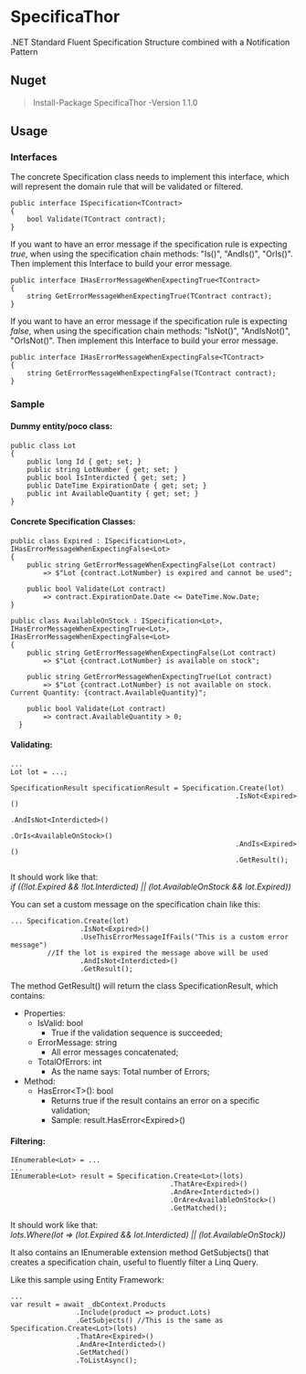 # SpecificaThor
.NET Standard Fluent Specification Structure combined with a Notification Pattern

## Nuget
> Install-Package SpecificaThor -Version 1.1.0

## Usage

### Interfaces 

The concrete Specification class needs to implement this interface, which will represent the domain rule that will be validated or filtered.

```
public interface ISpecification<TContract>
{
    bool Validate(TContract contract);
}
```
If you want to have an error message if the specification rule is expecting *true*, when using the specification chain methods: "Is()", "AndIs()", "OrIs()". Then implement this Interface to build your error message.

```
public interface IHasErrorMessageWhenExpectingTrue<TContract>
{
    string GetErrorMessageWhenExpectingTrue(TContract contract);
}
```

If you want to have an error message if the specification rule is expecting *false*, when using the specification chain methods: "IsNot()", "AndIsNot()", "OrIsNot()". Then implement this Interface to build your error message.

```
public interface IHasErrorMessageWhenExpectingFalse<TContract>
{
    string GetErrorMessageWhenExpectingFalse(TContract contract);
}
```

### Sample

#### Dummy entity/poco class:
```
public class Lot
{
    public long Id { get; set; }
    public string LotNumber { get; set; }
    public bool IsInterdicted { get; set; }
    public DateTime ExpirationDate { get; set; }
    public int AvailableQuantity { get; set; }
}
```

#### Concrete Specification Classes: 
```
public class Expired : ISpecification<Lot>, IHasErrorMessageWhenExpectingFalse<Lot>
{
    public string GetErrorMessageWhenExpectingFalse(Lot contract)
        => $"Lot {contract.LotNumber} is expired and cannot be used";

    public bool Validate(Lot contract)
        => contract.ExpirationDate.Date <= DateTime.Now.Date;
}
  
public class AvailableOnStock : ISpecification<Lot>, IHasErrorMessageWhenExpectingTrue<Lot>, IHasErrorMessageWhenExpectingFalse<Lot>
{
    public string GetErrorMessageWhenExpectingFalse(Lot contract)
        => $"Lot {contract.LotNumber} is available on stock";

    public string GetErrorMessageWhenExpectingTrue(Lot contract)
        => $"Lot {contract.LotNumber} is not available on stock. Current Quantity: {contract.AvailableQuantity}";

    public bool Validate(Lot contract)
        => contract.AvailableQuantity > 0;
  }
```

#### Validating:
```
...
Lot lot = ...;

SpecificationResult specificationResult = Specification.Create(lot)
                                                       .IsNot<Expired>()
                                                       .AndIsNot<Interdicted>()
                                                       .OrIs<AvailableOnStock>()
                                                       .AndIs<Expired>()
                                                       .GetResult();
```
It should work like that:                                                       
*if ((!lot.Expired && !lot.Interdicted) || (lot.AvailableOnStock && lot.Expired))*

You can set a custom message on the specification chain like this:
```
... Specification.Create(lot)
                 .IsNot<Expired>()
                 .UseThisErrorMessageIfFails("This is a custom error message") 
		 //If the lot is expired the message above will be used
                 .AndIsNot<Interdicted>()
                 .GetResult();
```

The method GetResult() will return the class SpecificationResult, which contains:
 - Properties:
    - IsValid: bool 
    	- True if the validation sequence is succeeded;
    - ErrorMessage: string
    	- All error messages concatenated;
    - TotalOfErrors: int
    	- As the name says: Total number of Errors;
 - Method:
    - HasError\<T\>(): bool 
    	- Returns true if the result contains an error on a specific validation;
        - Sample: result.HasError\<Expired\>()

#### Filtering:
```
IEnumerable<Lot> = ...
...
IEnumerable<Lot> result = Specification.Create<Lot>(lots)
                                       .ThatAre<Expired>()
                                       .AndAre<Interdicted>()
                                       .OrAre<AvailableOnStock>()
                                       .GetMatched();
```
It should work like that:         
*lots.Where(lot => (lot.Expired && lot.Interdicted) || (lot.AvailableOnStock))*

It also contains an IEnumerable extension method GetSubjects() that creates a specification chain, useful to fluently filter a Linq Query.

Like this sample using Entity Framework:

```
...
var result = await _dbContext.Products
			    .Include(product => product.Lots)
			    .GetSubjects() //This is the same as Specification.Create<Lot>(lots)
			    .ThatAre<Expired>()
			    .AndAre<Interdicted>()
			    .GetMatched()
			    .ToListAsync();
```

